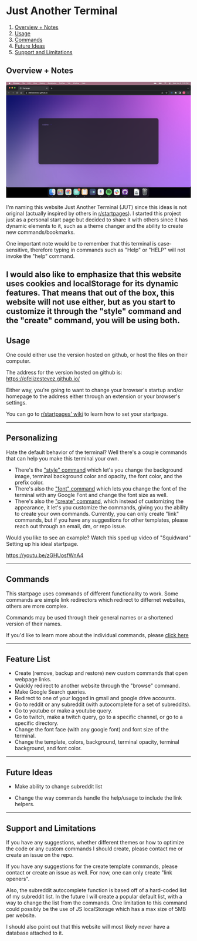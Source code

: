 <!-- MAKE TITLE -->
# Just Another Terminal

<!-- ADD TABLE OF CONTENTS -->
1. [Overview + Notes](#overview--notes)
1. [Usage](#usage)
1. [Commands](#commands)
1. [Future Ideas](#future-ideas)
1. [Support and Limitations](#support-and-limitations)

## Overview + Notes

![Screenshot of the website.](/screenshot.png?raw=true "Screenshot of the website.")

I'm naming this website Just Another Terminal (JUT) since this ideas is not original (actually inspired by others in [r/startpages](https://www.reddit.com/r/startpages/)). I started this project just as a personal start page but decided to share it with others since it has dynamic elements to it, such as a theme changer and the ability to create new commands/bookmarks.

One important note would be to remember that this terminal is case-sensitive, therefore typing in commands such as "Help" or "HELP" will not invoke the "help" command.

I would also like to emphasize that **this website uses cookies and localStorage** for its dynamic features. That means that out of the box, this website will not use either, but as you start to customize it through the "style" command and the "create" command, you will be using both. 
---

## Usage
One could either use the version hosted on github, or host the files on their computer. 

<!-- ADD GIF OF -->
<!-- ADD HYPERLINK -->
The address for the version hosted on github is: https://ofelizestevez.github.io/

Either way, you're going to want to change your browser's startup and/or homepage to the address either through an extension or your browser's settings.

You can go to [r/startpages' wiki](https://www.reddit.com/r/startpages/wiki/index#wiki_implementation) to learn how to set your startpage.

---

## Personalizing

Hate the default behavior of the terminal? Well there's a couple commands that can help you make this terminal your own. 

* There's the ["style" command](commands.md#style-command) which let's you change the background image, terminal background color and opacity, the font color, and the prefix color.
* There's also the ["font" command](commands.md#font-command) which lets you change the font of the terminal with any Google Font and change the font size as well.
* There's also the ["create" command](commands.md#create-command), which instead of customizing the appearance, it let's you customize the commands, giving you the ability to create your own commands. Currently, you can only create "link" commands, but if you have any suggestions for other templates, please reach out through an email, dm, or repo issue.

Would you like to see an example? Watch this sped up video of "Squidward" Setting up his ideal startpage.

https://youtu.be/zGHUosfWnA4

---
## Commands
This startpage uses commands of different functionality to work. Some commands are simple link redirectors which redirect to differnet websites, others are more complex.

Commands may be used through their general names or a shortened version of their names.

If you'd like to learn more about the individual commands, please [click here](commands.md)

---

## Feature List

* Create (remove, backup and restore) new custom commands that open webpage links.
* Quickly redirect to another website through the "browse" command.
* Make Google Search queries.
* Redirect to one of your logged in gmail and google drive accounts.
* Go to reddit or any subreddit (with autocomplete for a set of subreddits).
* Go to youtube or make a youtube query.
* Go to twitch, make a twitch query, go to a specific channel, or go to a specific directory.
* Change the font face (with any google font) and font size of the terminal.
* Change the template, colors, background, terminal opacity, terminal background, and font color.

---
## Future Ideas

* Make ability to change subreddit list
<!-- useful links: -->
<!-- https://github.com/not-an-aardvark/snoowrap -->
* Change the way commands handle the help/usage to include the link helpers.

---

## Support and Limitations
If you have any suggestions, whether different themes or how to optimize the code or any custom commands I should create, please contact me or create an issue on the repo.

If you have any suggestions for the create template commands, please contact or create an issue as well. For now, one can only create "link openers".

Also, the subreddit autocomplete function is based off of a hard-coded list of my subreddit list. In the future I will create a popular default list, with a way to change the list from the commands. One limitation to this command could possibly be the use of JS localStorage which has a max size of 5MB per website. 

I should also point out that this website will most likely never have a database attached to it.